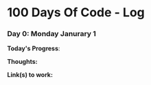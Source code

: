 # 100 Days Of Code - Log

### Day 0: Monday Janurary 1

**Today's Progress**: 

**Thoughts:** 

**Link(s) to work:** 

